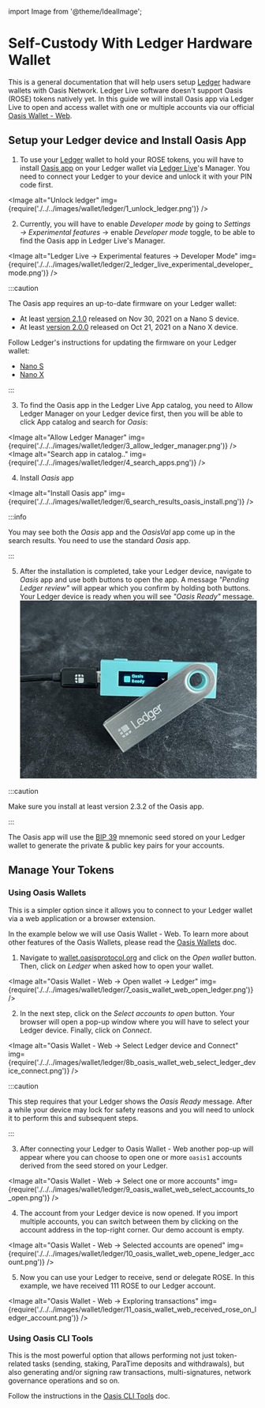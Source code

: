 import Image from '@theme/IdealImage';

# Self-Custody With Ledger Hardware Wallet

This is a general documentation that will help users setup [Ledger] hadware
wallets with Oasis Network. Ledger Live software doesn't support Oasis (ROSE)
tokens natively yet. In this guide we will install Oasis app via Ledger Live to
open and access wallet with one or multiple accounts via our official
[Oasis Wallet - Web].


## Setup your Ledger device and Install Oasis App

1. To use your [Ledger] wallet to hold your ROSE tokens, you will have to
install [Oasis app] on your Ledger wallet via [Ledger Live]'s Manager. You need
to connect your Ledger to your device and unlock it with your PIN code first.

<Image alt="Unlock ledger" img={require('./../../images/wallet/ledger/1_unlock_ledger.png')} />

2. Currently, you will have to enable _Developer mode_ by going to _Settings →
Experimental features_ → enable _Developer mode_ toggle, to be able to find
the Oasis app in Ledger Live's Manager.

<Image alt="Ledger Live -> Experimental features -> Developer Mode" img={require('./../../images/wallet/ledger/2_ledger_live_experimental_developer_mode.png')} />

:::caution

The Oasis app requires an up-to-date firmware on your Ledger wallet:

* At least [version 2.1.0] released on Nov 30, 2021 on a Nano S device.
* At least [version 2.0.0] released on Oct 21, 2021 on a Nano X device.

Follow Ledger's instructions for updating the firmware on your Ledger wallet:

* [Nano S]
* [Nano X]

:::

3. To find the Oasis app in the Ledger Live App catalog, you need to Allow
Ledger Manager on your Ledger device first, then you will be able to click App
catalog and search for _Oasis_:

<Image alt="Allow Ledger Manager" img={require('./../../images/wallet/ledger/3_allow_ledger_manager.png')} />
<Image alt="Search app in catalog.." img={require('./../../images/wallet/ledger/4_search_apps.png')} />


4. Install _Oasis_ app

<Image alt="Install Oasis app" img={require('./../../images/wallet/ledger/6_search_results_oasis_install.png')} />

:::info

You may see both the _Oasis_ app and the _OasisVal_ app come up in the search
results. You need to use the standard _Oasis_ app.

:::

5. After the installation is completed, take your Ledger device, navigate to _Oasis_
app and use both buttons to open the app. A message _"Pending Ledger review"_
will appear which you confirm by holding both buttons. Your Ledger device is ready
when you will see _"Oasis Ready"_ message.
![Oasis Ready](<../../images/wallet/ledger/6b_ledger_oasis_ready.jpg>)

:::caution

Make sure you install at least version 2.3.2 of the Oasis app.

:::

The Oasis app will use the [BIP 39] mnemonic seed stored on your Ledger wallet
to generate the private & public key pairs for your accounts.

## Manage Your Tokens

### Using Oasis Wallets

This is a simpler option since it allows you to connect to your Ledger wallet
via a web application or a browser extension.
	
In the example below we will use Oasis Wallet - Web. To learn more about other
features of the Oasis Wallets, please read the [Oasis Wallets] doc.

1. Navigate to [wallet.oasisprotocol.org] and click on the _Open wallet_ button.
Then, click on _Ledger_ when asked how to open your wallet.

<Image alt="Oasis Wallet - Web -> Open wallet -> Ledger" img={require('./../../images/wallet/ledger/7_oasis_wallet_web_open_ledger.png')} />

2. In the next step, click on the _Select accounts to open_ button. Your
browser will open a pop-up window where you will have to select your Ledger
device. Finally, click on _Connect_.

<Image alt="Oasis Wallet - Web -> Select Ledger device and Connect" img={require('./../../images/wallet/ledger/8b_oasis_wallet_web_select_ledger_device_connect.png')} />

:::caution

This step requires that your Ledger shows the _Oasis Ready_ message. After a
while your device may lock for safety reasons and you will need to unlock it to
perform this and subsequent steps.

:::

3. After connecting your Ledger to Oasis Wallet - Web another pop-up will appear
where you can choose to open one or more `oasis1` accounts derived from the seed
stored on your Ledger.

<Image alt="Oasis Wallet - Web -> Select one or more accounts" img={require('./../../images/wallet/ledger/9_oasis_wallet_web_select_accounts_to_open.png')} />

4. The account from your Ledger device is now opened. If you import multiple
accounts, you can switch between them by clicking on the account address in
the top-right corner.
Our demo account is empty.

<Image alt="Oasis Wallet - Web -> Selected accounts are opened" img={require('./../../images/wallet/ledger/10_oasis_wallet_web_opene_ledger_account.png')} />

5. Now you can use your Ledger to receive, send or delegate ROSE.
In this example, we have received 111 ROSE to our Ledger account.

<Image alt="Oasis Wallet - Web -> Exploring transactions" img={require('./../../images/wallet/ledger/11_oasis_wallet_web_received_rose_on_ledger_account.png')} />

### Using Oasis CLI Tools

This is the most powerful option that allows performing not just token-related
tasks (sending, staking, ParaTime deposits and withdrawals), but also generating
and/or signing raw transactions, multi-signatures, network governance operations
and so on.

Follow the instructions in the [Oasis CLI Tools] doc.

[Ledger]: https://www.ledger.com
[Oasis Wallet - Web]: https://www.ledger.com
[Oasis app]: https://github.com/Zondax/ledger-oasis
[Ledger Live]: https://www.ledger.com/ledger-live/
[wallet.oasisprotocol.org]: https://wallet.oasisprotocol.org
[version 2.1.0]: https://support.ledger.com/hc/en-us/articles/360010446000-Ledger-Nano-S-firmware-release-notes
[version 2.0.0]: https://support.ledger.com/hc/en-us/articles/360014980580-Ledger-Nano-X-firmware-release-notes
[Nano S]: https://support.ledger.com/hc/en-us/articles/360002731113-Update-Ledger-Nano-S-firmware
[Nano X]: https://support.ledger.com/hc/en-us/articles/360013349800
[BIP 39]: https://github.com/bitcoin/bips/blob/master/bip-0039.mediawiki
[Oasis Wallets]: ../oasis-wallets/README.mdx
[Oasis CLI Tools]: ../advanced/oasis-cli-tools/README.md